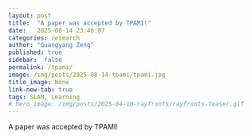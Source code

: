 ```yaml
---
layout: post
title:  "A paper was accepted by TPAMI!"
date:   2025-08-14 23:46:07
categories: research
author: "Guangyang Zeng"
published: true
sidebar:  false
permalink: /tpami/
image: /img/posts/2025-08-14-tpami/tpami.jpg
title_image: None
link-new-tab: true
tags: SLAM, Learning
# hero_image: /img/posts/2025-04-10-rayfronts/rayfronts-teaser.gif
---
```


A paper was accepted by TPAMI!